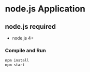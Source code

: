 # node.js Application

## node.js required 

  * node.js 4+
  
  
### Compile and Run

```bash
npm install
npm start
```